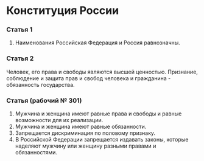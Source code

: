 # Конституция России

### Статья 1

1. Наименования Российская Федерация и Россия равнозначны.

### Статья 2

Человек, его права и свободы являются высшей ценностью. Признание, соблюдение и защита прав и свобод человека и гражданина - обязанность государства.

### Статья (рабочий № 301)

1. Мужчина и женщина имеют равные права и свободы и равные возможности для их реализации.
2. Мужчина и женщина имеют равные обязанности.
3. Запрещается дискриминация по половому признаку.
4. В Российской Федерации запрещается издавать законы, которые наделяют мужчину или женщину разными правами и обязанностями.




